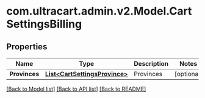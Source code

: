 # com.ultracart.admin.v2.Model.CartSettingsBilling
## Properties

Name | Type | Description | Notes
------------ | ------------- | ------------- | -------------
**Provinces** | [**List&lt;CartSettingsProvince&gt;**](CartSettingsProvince.md) | Provinces | [optional] 


[[Back to Model list]](../README.md#documentation-for-models) [[Back to API list]](../README.md#documentation-for-api-endpoints) [[Back to README]](../README.md)

